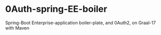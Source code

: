 # 0Auth-spring-EE-boiler
Spring-Boot Enterprise-application boiler-plate, and 0Auth2, on Graal-17 with Maven

